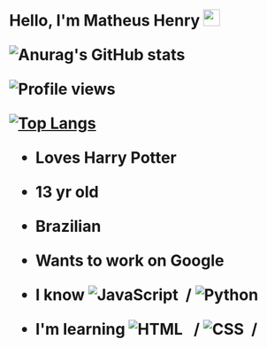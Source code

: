 <h1 align="left">Hello, I'm Matheus Henry <img src="https://raw.githubusercontent.com/kaueMarques/kaueMarques/master/hi.gif" width="30px"> </hl>


![Anurag's GitHub stats](https://github-readme-stats.vercel.app/api?username=That-Capybara&anuraghazra&theme=tokyonight&show_icons=true)
<p align="left"> <img src="https://komarev.com/ghpvc/?username=randomonn&color=gray" alt="Profile views" /> </p>

[![Top Langs](https://github-readme-stats.vercel.app/api/top-langs/?username=That-Capybara&layout=compact)](https://github.com/anuraghazra/github-readme-stats)

- Loves Harry Potter
- 13 yr old
- Brazilian
- Wants to work on Google


- I know
![JavaScript](https://img.shields.io/badge/-JavaScript-05122A?style=flat&logo=javascript)&nbsp; /
![Python](https://img.shields.io/badge/-Python-05122A?style=flat&logo=python)&nbsp;

- I'm learning
![HTML](https://img.shields.io/badge/-HTML-05122A?style=flat&logo=HTML5) &nbsp; /
![CSS](https://img.shields.io/badge/-CSS-05122A?style=flat&logo=CSS3&logoColor=1572B6)&nbsp; /
